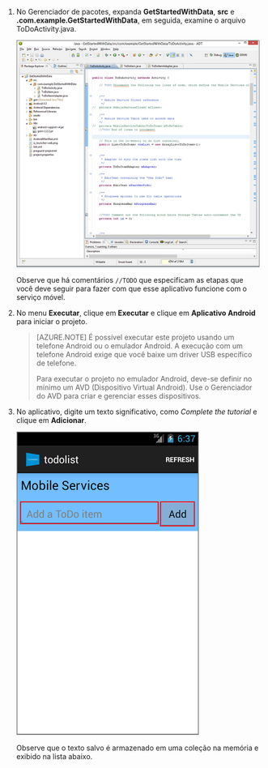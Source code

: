 ﻿1. No Gerenciador de pacotes, expanda **GetStartedWithData**, **src** e **.com.example.GetStartedWithData**, em seguida, examine o arquivo ToDoActivity.java.

   	![](./media/download-android-sample-code/mobile-eclipse-project.png)

   	Observe que há comentários  `//TODO` que especificam as etapas que você deve seguir para fazer com que esse aplicativo funcione com o serviço móvel.

2. No menu **Executar**, clique em **Executar** e clique em **Aplicativo Android** para iniciar o projeto.

	> [AZURE.NOTE] É possível executar este projeto usando um telefone Android ou o emulador Android. A execução com um telefone Android exige que você baixe um driver USB específico de telefone.
	>
	> Para executar o projeto no emulador Android, deve-se definir no mínimo um AVD (Dispositivo Virtual Android). Use o Gerenciador do AVD para criar e gerenciar esses dispositivos.

3. No aplicativo, digite um texto significativo, como _Complete the tutorial_ e clique em **Adicionar**.

   	![](./media/download-android-sample-code/mobile-quickstart-startup-android.png)

   	Observe que o texto salvo é armazenado em uma coleção na memória e exibido na lista abaixo.<!--HONumber=42-->

